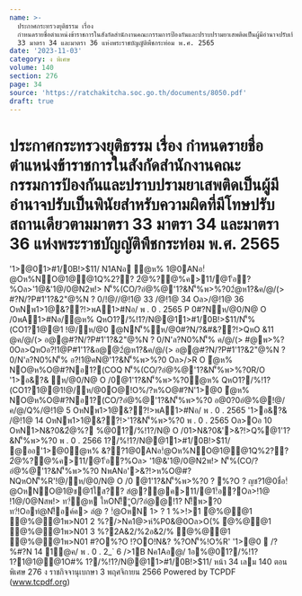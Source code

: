 ```yaml
---
name: >-
  ประกาศกระทรวงยุติธรรม เรื่อง
  กำหนดรายชื่อตำแหน่งข้าราชการในสังกัดสำนักงานคณะกรรมการป้องกันและปราบปรามยาเสพติดเป็นผู้มีอำนาจปรับเป็นพินัยสำหรับความผิดที่มีโทษปรับสถานเดียวตามมาตรา
  33 มาตรา 34 และมาตรา 36 แห่งพระราชบัญญัติพืชกระท่อม พ.ศ. 2565
date: '2023-11-03'
category: ง พิเศษ
volume: 140
section: 276
page: 34
source: 'https://ratchakitcha.soc.go.th/documents/8050.pdf'
draft: true
---
```


# ประกาศกระทรวงยุติธรรม เรื่อง กำหนดรายชื่อตำแหน่งข้าราชการในสังกัดสำนักงานคณะกรรมการป้องกันและปราบปรามยาเสพติดเป็นผู้มีอำนาจปรับเป็นพินัยสำหรับความผิดที่มีโทษปรับสถานเดียวตามมาตรา 33 มาตรา 34 และมาตรา 36 แห่งพระราชบัญญัติพืชกระท่อม พ.ศ. 2565

'1>@01>#1/0B!>$11/ N1ANอ ํ@ห% 1@0ANอ!ํ@Oห%NO@1@@1Q%2?? 2ํ@%?@%ค>11/@1'้อ?%Oล>'1@&'1@/0@N2พ!> N'็%(CO/?อํ@%@'1?&N'็%พ>%?02ํ@ห1?&ค/@/(> #?N/?P#1'1?&2"@%N ? 0/!@//@!1@ 33 /@!1@ 34 Oล>/@!1@ 36 OหNพ1>1@&??!>พA1>#Nอ/ พ . 0 . 2565 P 0#?Nห/@0/N@ O /0พA1>#Nอ/ํ@ห% QหO1?/%!1?/N@@11>#1/0B!>$11/N'็%(CO1?1@@1 !@/ห/@0 @NN'็%ห/@0#?N/?&#&??!>QหO &11 @ค/@/(> อ@@#?N/?P#1'1?&2"@%N ? 0/N'ล?N0%N'็% ค/@/(> #@พ>%?0Oล>QหOอ?!1@P#1'1?&อ@@2ํ@ห1?&ค/@/(> อ@@#?N/?P#1'1?&2"@%N ? 0/N'ล?N0%N'็% อ?!1@คN@'1?&N'็%พ>%?0 Oล>/>R O ํ@ห% NO@ห%O@#?Nอ1?(COQ N'็%(CO/?อํ@%@'1?&N'็%พ>%?0R/O '1>อ&?& ห/@0/N@ O /0@1'1?&N'็%พ>%?0ํ@ห% QหO1?/%!1?(CO1?1@@1!@/ห/@0O@!O%/?ห%O@#?N'1>@0 ํ@ห% NO@ห%O@#?Nอ1?(CO/?อํ@%@'1?&N'็%พ>%?0 อ@0?0อํ@%@!@/ค/@/Q%/@!1@ 5 OหNพ1>1@&??!>พA1>#Nอ/ พ . 0 . 2565 '1>อ&?& /@!1@ 14 OหNพ1>1@&??!>'1?&N'็%พ>%?0 พ . 0 . 2565 Oล>Oอ 10 OหN1>N&?0&2ํ@%? %@01?/%!1?/N@ O /01>N&?0&'>&?!>Q%@1'1?&N'็%พ>%?0 พ . 0 . 2566 1?/%!1?/N@@11>#1/0B!>$11/ @ออ'1>@0ํ@ห% &??1@0ANอ!ํ@Oห%NO@1@@1Q%2?? 2ํ@%?@%ค>11/@1'้อ?%Oล> '1@&'1@/0@N2พ!> N'็%(CO/?อํ@%@'1?&N'็%พ>%?0 NพANอ'>&?!>ห%O@#?NQหON'็%R'!@/ห/@0/N@ O /0 @1'1?&N'็%พ>%?0 ? %?O ? ญช?1@0ชื่อ!ํ@OหNO@1@ช@1ใส?? สํ@?@ค>11/@1!้อ?Oล>!1@ !1@/0@Nสพ!> ท?่ํ@ห ใหON!็"ูO/?อํ@@!1? N!็พ>?0 ท?่!Oอทํ@N!็อค์ค> ลํ@ ? !ํ@OหN 1> ? 1 %>!>1 ํ@%@@1 ํ@%@@1พ>N01 2 %?/>Nค1@>ห์%P0&@0Oล>O(% ํ@%@@1 ํ@%@@1พ>N01 3 %?2A&2/%2อ&2/% ํ@%@@1 ํ@%@@1พ>N01 #?O%?O !?OO!N&? %?ON'็%!O%R' '1>@0  /?%#?N 14 1@ค/ พ . 0 . 2_` 6 />1B Nค1Aอ@/ 1อ%@01?/%!1? 1?1@1@@1O#% 1?/%!1?/N@@11>#1/0B!>$11/ หน้า 34 เลม 140 ตอนพิเศษ 276 ง ราชกิจจานุเบกษา 3 พฤศจิกายน 2566 Powered by TCPDF (www.tcpdf.org)
